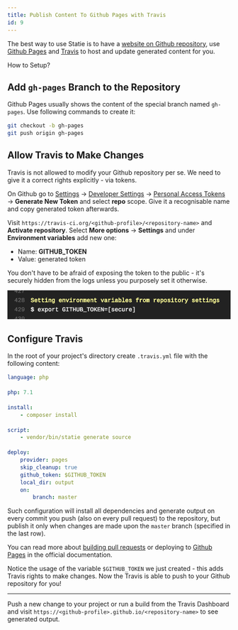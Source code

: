 ```yaml
---
title: Publish Content To Github Pages with Travis
id: 9
---
```


The best way to use Statie is to have a [website on Github repository](https://github.com/TomasVotruba/tomasvotruba.cz), use [Github Pages](https://pages.github.com/) and [Travis](https://www.travis-ci.org/) to host and update generated content for you.

How to Setup?

## Add `gh-pages` Branch to the Repository

Github Pages usually shows the content of the special branch named `gh-pages`. Use following commands to create it:

```bash
git checkout -b gh-pages
git push origin gh-pages
```

## Allow Travis to Make Changes

Travis is not allowed to modify your Github repository per se. We need to give it a correct rights explicitly - via tokens.

On Github go to [Settings](https://github.com/settings/profile) → [Developer Settings](https://github.com/settings/developers) → [Personal Access Tokens](https://github.com/settings/tokens) → **Generate New Token** and select **repo** scope. Give it a recognisable name and copy generated token afterwards.

Visit `https://travis-ci.org/<github-profile>/<repository-name>` and **Activate repository**. Select **More options** → **Settings** and under **Environment variables** add new one:

- Name: **GITHUB_TOKEN**
- Value: generated token

You don't have to be afraid of exposing the token to the public - it's securely hidden from the logs unless you purposely set it otherwise.

[![GITHUB_TOKEN is hidden from the log](/data/travis-gh-token-log.png)](https://www.travis-ci.org/crazko/statie-web/builds/323202354#L429)

## Configure Travis

In the root of your project's directory create `.travis.yml` file with the following content:

```yaml
language: php

php: 7.1

install:
    - composer install

script:
    - vendor/bin/statie generate source

deploy:
    provider: pages
    skip_cleanup: true
    github_token: $GITHUB_TOKEN
    local_dir: output
    on:
        branch: master
```

Such configuration will install all dependencies and generate output on every commit you push (also on every pull request) to the repository, but publish it only when changes are made upon the `master` branch (specified in the last row).

You can read more about [building pull requests](https://docs.travis-ci.com/user/pull-requests/) or deploying to [Github Pages](https://docs.travis-ci.com/user/deployment/pages/) in the official documentation.

Notice the usage of the variable `$GITHUB_TOKEN` we just created - this adds Travis rights to make changes. Now the Travis is able to push to your Github repository for you!

---

Push a new change to your project or run a build from the Travis Dashboard and visit `https://<github-profile>.github.io/<repository-name>` to see generated output.

